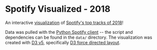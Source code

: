 # Spotify Visualized - 2018

An interactive [visualization](https://www.kexinzhang.com/spotify-visualized/) of [Spotify's top tracks of 2018](https://open.spotify.com/user/spotify/playlist/37i9dQZF1DX1HUbZS4LEyL?si=n8wkbkHlRnmDAPO13ultOA)! 

Data was pulled with the [Python Spotify client](https://github.com/plamere/spotipy) -- the script and dependencies can be found in the `data/` directory. The visualization was created with [D3 v5](https://d3js.org/), specifically [D3 force directed layout](https://github.com/d3/d3-force).